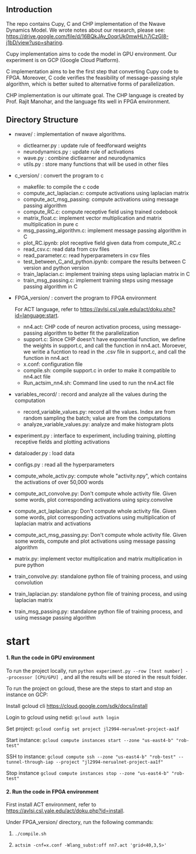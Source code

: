 ## Introduction

The repo contains Cupy, C and CHP implementation of the Nwave Dynamics Model. We wrote notes about our research, please see: https://drive.google.com/file/d/16BQkJAv_0oqrUk0mwHLh7jCzGl8-j1bD/view?usp=sharing.

Cupy implementation aims to code the model in GPU environment. Our experiment is on GCP (Google Cloud Platform).

C implementation aims to be the first step that converting Cupy code to FPGA. Moreover, C code verifies the feasibility of message-passing style algorithm, which is better suited to alternative forms of parallelization.

CHP implementation is our ultimate goal. The CHP language is created by Prof. Rajit Manohar, and the language fits well in FPGA environment. 

## Directory Structure
- nwave/ : implementation of nwave algorithms.
    - dictlearner.py :  update rule of feedforward weights
    - neurodynamics.py : update rule of activations
    - wave.py : combine dictlearner and neurodynamics
    - utils.py : store many functions that will be used in other files

- c_version/ : convert the program to c
  
    - makefile: to compile the c code
    - compute_act_laplacian.c: compute activations using laplacian matrix
    - compute_act_msg_passing: compute activations using  message passing algorithm
    - compute_RC.c: compute receptive field using trained codebook
    - matrix_float.c: implement vector multiplication and matrix multiplication in pure c
    - msg_passing_algorithm.c: implement message passing algorithm in C
    - plot_RC.ipynb: plot receptive field given data from compute_RC.c 
    - read_csv.c: read data from csv files
    - read_parameter.c: read hyperparameters in csv files
    - test_between_C_and_python.ipynb: compare the results between C version and python version
    - train_laplacian.c: implement training steps using laplacian matrix in C
    - train_msg_passing.c: implement training steps using message passing algorithm in C
    
- FPGA_version/ : convert the program to FPGA environment

    For ACT language, refer to https://avlsi.csl.yale.edu/act/doku.php?id=language:start.
    - nn4.act: CHP code of neuron activation process, using message-passing algorithm to better fit the parallelization
    - support.c: Since CHP doesn't have exponential function, we define the weights in support.c, and call the function in nn4.act. Moroever, we writie a fucntion to read in the .csv file in support.c, and call the function in nn4.act
    - x.conf: configuration file
    - compile.sh: compile support.c in order to make it compatible to nn4.act file
    - Run_actsim_nn4.sh: Command line used to run the nn4.act file

- variables_record/ : record and analyze all the values during the computation
    - record_variable_values.py: record all the values. Index are from random sampling the batch; value are from the computations
    - analyze_variable_values.py: analyze and make histogram plots

- experiment.py : interface to experiment, including training, plotting receptive fields and plotting activations

- dataloader.py : load data 

- configs.py : read all the hyperparameters

- compute_whole_activ.py: compute whole "activity.npy", which contains the activations of over 50,000 words
- compute_act_convolve.py: Don't compute whole activity file. Given some words, plot corresponding activations using spicy.convolve
- compute_act_laplacian.py: Don't compute whole activity file. Given some words, plot corresponding activations using multiplication of laplacian matrix and activations
- compute_act_msg_passing.py: Don't compute whole activity file. Given some words, compute and plot activations using message passing algorithm
- matrix.py: implement vector multiplication and matrix multiplication in pure python
- train_convolve.py: standalone python file of training process, and using convolution
- train_laplacian.py: standalone python file of training process, and using laplacian matrix
- train_msg_passing.py: standalone python file of training process, and using message passing algorithm

# start 

#### 1. Run the code in GPU environment

To run the project locally, run `python experiment.py --row [test number] --processor [CPU/GPU] `, and all the results will be stored in the result folder.

To run the project on gcloud, these are the steps to start and stop an instance on GCP:

Install gcloud cli
  https://cloud.google.com/sdk/docs/install

Login to gcloud using netid:
  `gcloud auth login`

Set project:
  `gcloud config set project jl2994-nerualnet-project-aa1f`

Start instance:
  `gcloud compute instances start --zone "us-east4-b" "rob-test"`

SSH to instance:
  `gcloud compute ssh --zone "us-east4-b" "rob-test" --tunnel-through-iap --project "jl2994-nerualnet-project-aa1f"`

Stop instance
  `gcloud compute instances stop --zone "us-east4-b" "rob-test"`

#### 2. Run the code in FPGA environment

First install ACT environment, refer to https://avlsi.csl.yale.edu/act/doku.php?id=install.

Under FPGA_version/ directory, run the following commands:

1. `./compile.sh`

2. `actsim -cnf=x.conf -Wlang_subst:off nn7.act 'grid<40,3,5>'`

   